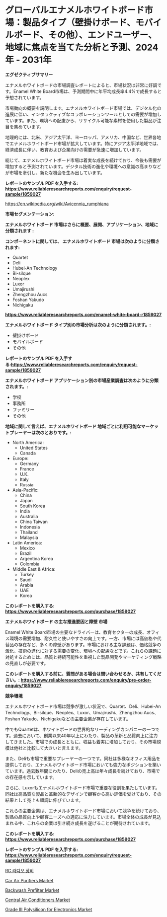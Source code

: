 <p><h1>グローバルエナメルホワイトボード市場：製品タイプ（壁掛けボード、モバイルボード、その他）、エンドユーザー、地域に焦点を当てた分析と予測、2024年 - 2031年</h1></p><p><strong>エグゼクティブサマリー</strong></p>
<p><p>エナメルホワイトボードの市場調査レポートによると、市場状況は非常に好調です。Enamel White Board市場は、予測期間中に年平均成長率4.4%で成長すると予想されています。</p><p>市場動向の概要を説明します。エナメルホワイトボード市場では、デジタル化の進展に伴い、インタラクティブなコラボレーションツールとしての需要が増加しています。また、環境への配慮から、リサイクル可能な素材を使用した製品が注目を集めています。</p><p>地理的には、北米、アジア太平洋、ヨーロッパ、アメリカ、中国など、世界各地でエナメルホワイトボード市場が拡大しています。特にアジア太平洋地域では、経済成長に伴い、教育および企業向けの需要が急速に増加しています。</p><p>総じて、エナメルホワイトボード市場は着実な成長を続けており、今後も需要が増加すると予測されています。デジタル技術の進化や環境への意識の高まりなどが市場を牽引し、新たな機会を生み出しています。</p></p>
<p><strong>レポートのサンプル PDF を入手する: <a href="https://www.reliableresearchreports.com/enquiry/request-sample/1859027">https://www.reliableresearchreports.com/enquiry/request-sample/1859027</a></strong></p>
<p><a href="https://en.wikipedia.org/wiki/Avicennia_rumphiana">https://en.wikipedia.org/wiki/Avicennia_rumphiana</a></p>
<p><strong>市場セグメンテーション:</strong></p>
<p><strong> エナメルホワイトボード 市場はさらに概要、展開、アプリケーション、地域に分類されます :</strong></p>
<p><strong>コンポーネントに関しては、 エナメルホワイトボード 市場は次のように分類されます:</strong></p>
<p><ul><li>Quartet</li><li>Deli</li><li>Hubei-An Technology</li><li>Bi-silque</li><li>Neoplex</li><li>Luxor</li><li>Umajirushi</li><li>Zhengzhou Aucs</li><li>Foshan Yakudo</li><li>Nichigaku</li></ul></p>
<p><strong><a href="https://www.reliableresearchreports.com/enamel-white-board-r1859027">https://www.reliableresearchreports.com/enamel-white-board-r1859027</a></strong></p>
<p><strong> エナメルホワイトボード タイプ別の市場分析は次のように分類されます。:</strong></p>
<p><ul><li>壁掛けボード</li><li>モバイルボード</li><li>その他</li></ul></p>
<p><strong>レポートのサンプル PDF を入手する:<a href="https://www.reliableresearchreports.com/enquiry/request-sample/1859027">https://www.reliableresearchreports.com/enquiry/request-sample/1859027</a></strong></p>
<p><strong> エナメルホワイトボード アプリケーション別の市場産業調査は次のように分類されます。:</strong></p>
<p><ul><li>学校</li><li>事務所</li><li>ファミリー</li><li>その他</li></ul></p>
<p><strong>地域に関して言えば、エナメルホワイトボード 地域ごとに利用可能なマーケットプレーヤーは次のとおりです。:</strong></p>
<p><ul>
    <li>
        North America:
        <ul>
            <li>United States</li>
            <li>Canada</li>
        </ul>
    </li>
    <li>
        Europe:
        <ul>
            <li>Germany</li>
            <li>France</li>
            <li>U.K.</li>
            <li>Italy</li>
            <li>Russia</li>
        </ul>
    </li>
    <li>
        Asia-Pacific:
        <ul>
            <li>China</li>
            <li>Japan</li>
            <li>South Korea</li>
            <li>India</li>
            <li>Australia</li>
            <li>China Taiwan</li>
            <li>Indonesia</li>
            <li>Thailand</li>
            <li>Malaysia</li>
        </ul>
    </li>
    <li>
        Latin America:
        <ul>
            <li>Mexico</li>
            <li>Brazil</li>
            <li>Argentina Korea</li>
            <li>Colombia</li>
        </ul>
    </li>
    <li>
        Middle East & Africa:
        <ul>
            <li>Turkey</li>
            <li>Saudi</li>
            <li>Arabia</li>
            <li>UAE</li>
            <li>Korea</li>
        </ul>
    </li>
    </ul></p>
<p><strong>このレポートを購入する: <a href="https://www.reliableresearchreports.com/purchase/1859027">https://www.reliableresearchreports.com/purchase/1859027</a></strong></p>
<p><strong>エナメルホワイトボード の主な推進要因と障壁 市場</strong></p>
<p><p>Enamel White Board市場の主要なドライバーは、教育セクターの成長、オフィス環境の需要増加、耐久性と使いやすさの向上です。一方、市場には高価格や代替品の存在など、多くの障壁があります。市場における主な課題は、価格競争の激化、技術の進化に対する需要の変化、環境への配慮などです。これらの課題に対処するためには、品質と持続可能性を重視した製品開発やマーケティング戦略の見直しが必要です。</p></p>
<p><strong>このレポートを購入する前に、質問がある場合は問い合わせるか、共有してください。: <a href="https://www.reliableresearchreports.com/enquiry/pre-order-enquiry/1859027">https://www.reliableresearchreports.com/enquiry/pre-order-enquiry/1859027</a></strong></p>
<p><strong>競争環境</strong></p>
<p><p>エナメルホワイトボード市場は競争が激しい状況で、Quartet、Deli、Hubei-An Technology、Bi-silque、Neoplex、Luxor、Umajirushi、Zhengzhou Aucs、Foshan Yakudo、Nichigakuなどの主要企業が存在しています。</p><p>中でもQuartetは、ホワイトボードの世界的なリーディングカンパニーの一つです。過去において、創業以来40年以上にわたり、製品の革新と品質向上に注力してきました。市場での成長とともに、収益も着実に増加しており、その市場規模は他社と比較して大きいと言えます。</p><p>また、Deliも市場で重要なプレーヤーの一つです。同社は多様なオフィス用品を提供しており、エナメルホワイトボード市場においても強力なポジションを築いています。過去数年間にわたり、Deliの売上高は年々成長を続けており、市場での存在感を示しています。</p><p>さらに、Luxorもエナメルホワイトボード市場で重要な役割を果たしています。同社は高品質な製品と革新的なデザインで顧客から高い評価を受けており、その結果として売上も順調に伸びています。</p><p>これらの主要企業は、エナメルホワイトボード市場において競争を続けており、製品の品質向上や顧客ニーズへの適応に注力しています。市場全体の成長が見込まれる中、これらの企業は引き続き成長を遂げることが期待されています。</p></p>
<p><strong>このレポートを購入する: <a href="https://www.reliableresearchreports.com/purchase/1859027">https://www.reliableresearchreports.com/purchase/1859027</a></strong></p>
<p><strong>レポートのサンプル PDF を入手する: <a href="https://www.reliableresearchreports.com/enquiry/request-sample/1859027">https://www.reliableresearchreports.com/enquiry/request-sample/1859027</a></strong><strong></strong></p>
<p><p><a href="https://medium.com/@trevorkruvalis5678/rc-%EB%AC%B4%EC%84%A0%EC%9E%A5%EB%B9%84-%EC%8B%9C%EC%9E%A5-%EA%B7%9C%EB%AA%A8-%EC%84%B1%EC%9E%A5-%EA%B2%BD%ED%96%A5-%ED%86%B5%EA%B3%84-%EB%B0%8F-%EC%98%88%EC%B8%A1-2024-2031-7536cdb4e984">RC 라디오 장비</a></p><p><a href="https://github.com/traceygray97887/Market-Research-Report-List-1/blob/main/car-air-purifiers-market.md">Car Air Purifiers Market</a></p><p><a href="https://www.linkedin.com/pulse/global-backwash-prefilter-market-size-trends-analysis-regional-aulwe">Backwash Prefilter Market</a></p><p><a href="https://github.com/lesliranch56456/Market-Research-Report-List-1/blob/main/central-air-conditioners-market.md">Central Air Conditioners Market</a></p><p><a href="https://issuu.com/reportprime-2/docs/grade-iii-polysilicon-for-electronics-market-size-">Grade III Polysilicon for Electronics Market</a></p></p>